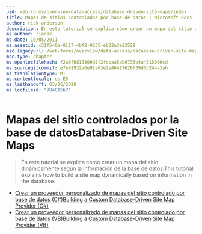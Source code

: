 ```yaml
---
uid: web-forms/overview/data-access/database-driven-site-maps/index
title: Mapas de sitios controlados por base de datos | Microsoft Docs
author: rick-anderson
description: En este tutorial se explica cómo crear un mapa del sitio dinámicamente según la información de la base de datos.
ms.author: riande
ms.date: 10/05/2011
ms.assetid: c31f540a-0117-4bf2-9235-eb32a3e23529
msc.legacyurl: /web-forms/overview/data-access/database-driven-site-maps
msc.type: chapter
ms.openlocfilehash: f2a0fb813809d8f2fcbaa5ab6733b4a4315096cd
ms.sourcegitcommit: e7e91932a6e91a63e2e46417626f39d6b244a3ab
ms.translationtype: MT
ms.contentlocale: es-ES
ms.lasthandoff: 03/06/2020
ms.locfileid: "78481567"
---
```

# <a name="database-driven-site-maps"></a><span data-ttu-id="09b78-103">Mapas del sitio controlados por la base de datos</span><span class="sxs-lookup"><span data-stu-id="09b78-103">Database-Driven Site Maps</span></span>

> <span data-ttu-id="09b78-104">En este tutorial se explica cómo crear un mapa del sitio dinámicamente según la información de la base de datos.</span><span class="sxs-lookup"><span data-stu-id="09b78-104">This tutorial explains how to build a site map dynamically based on information in the database.</span></span>

- [<span data-ttu-id="09b78-105">Crear un proveedor personalizado de mapas del sitio controlado por base de datos (C#)</span><span class="sxs-lookup"><span data-stu-id="09b78-105">Building a Custom Database-Driven Site Map Provider (C#)</span></span>](building-a-custom-database-driven-site-map-provider-cs.md)
- [<span data-ttu-id="09b78-106">Crear un proveedor personalizado de mapas del sitio controlado por base de datos (VB)</span><span class="sxs-lookup"><span data-stu-id="09b78-106">Building a Custom Database-Driven Site Map Provider (VB)</span></span>](building-a-custom-database-driven-site-map-provider-vb.md)
